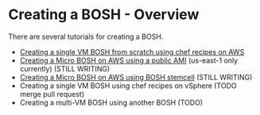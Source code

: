 # Creating a BOSH - Overview

There are several tutorials for creating a BOSH.

* [Creating a single VM BOSH from scratch using chef recipes on AWS](creating-a-bosh-from-scratch.md)
* [Creating a Micro BOSH on AWS using a public AMI](creating-a-micro-bosh-from-ami.md) (us-east-1 only currently) (STILL WRITING)
* [Creating a Micro BOSH on AWS using BOSH stemcell](creating-a-micro-bosh-from-stemcell.md) (STILL WRITING)
* Creating a single VM BOSH using chef recipes on vSphere (TODO merge pull request)
* Creating a multi-VM BOSH using another BOSH (TODO)
